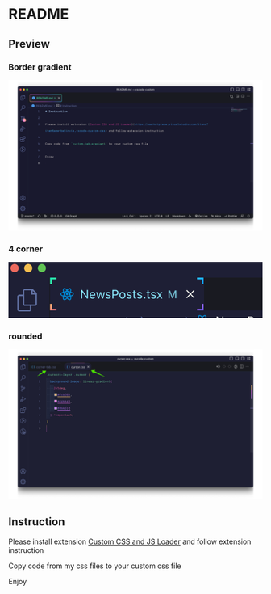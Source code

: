# README

## Preview

### Border gradient

![](./preview.png)

### 4 corner

![](./4corner.png)

### rounded

![](./rounded-tab.png)

## Instruction

Please install extension [Custom CSS and JS Loader](https://marketplace.visualstudio.com/items?itemName=be5invis.vscode-custom-css) and follow extension instruction

Copy code from my css files to your custom css file

Enjoy
